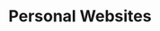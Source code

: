 ---
title: "Personal Websites"
is_project: true
ind: 12
year: 2012
sdisc: "A simple ASP.NET website that was designed for personal use."
disc: "This project is a personal website with options like users and forums. It served as a discussion ground for different projects and used RSA encryption in its database, HTML5, CSS3, and the JQuery library in JavaScript. The website is no longer maintained do to this website.<br>&nbsp;"
tag: "ASP, C#, SQL, JS, CSS & HTML"
c_lang: ["ASP.NET","C#","SQL","JS","CSS","HTML"]
LOC: "8<i style=\"color:#edff14;\">,</i>500"
parts:
  - lib: ["JQuery"]
    con: "used in"
    term: "JavaScript"
  - lib: ["CSS3 & HTML5"]
    con: "used for"
    term: "Style"
  - lib: ["Microsoft SQL Server"]
    con: "used for"
    term: "Storage"
tablea: [[".NET Framework","4.0"],["JQuery",1.8.1],["Microsoft SQL Server",2008 R2]]
tableb: [["Type","Web Application"],["Input","User Commands"],["Output","Web Page"],["Data","SQL Database With RSA Encryption"],["Special Components","None"]]
img: [["pw.png","Login page of the website."]]
---